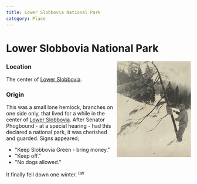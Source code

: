 ```yaml
---
title: Lower Slobbovia National Park
category: Place
---
```

# Lower Slobbovia National Park
<img src="195_-LSNP.jpeg" style="width: 40%;" align="right">

### Location

The center of [Lower Slobbovia](/Run/Lower-Slobbovia).

### Origin

This was a small lone hemlock, branches on one side only, that lived for a while in the center of [Lower Slobbovia](/Run/Lower-Slobbovia). After Senator Phogbound - at a special hearing - had this declared a national park, it was cherished and guarded. Signs appeared;

- "Keep Slobbovia Green - bring money."
- "Keep off."
- "No dogs allowed."

It finally fell down one winter. <sup>[nw][]</sup>


[nw]: /Names-Walt "Meany Names by Walter Little, 1984"
